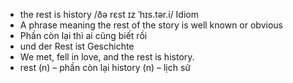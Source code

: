 
- the rest is history	/ðə rɛst ɪz ˈhɪs.tər.i/	Idiom	
- A phrase meaning the rest of the story is well known or obvious	
- Phần còn lại thì ai cũng biết rồi	
- und der Rest ist Geschichte	
- We met, fell in love, and the rest is history.	
- rest (n) – phần còn lại history (n) – lịch sử